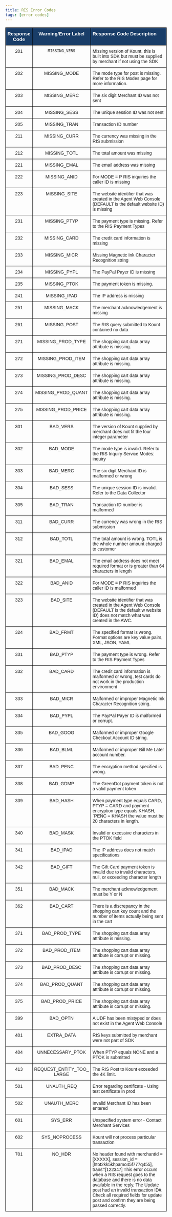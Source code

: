 ```yaml
---
title: RIS Error Codes
tags: [error codes] 
---
```

<style type="text/css">
.tg  {border-collapse:collapse;border-spacing:0;}
.tg td{font-family:Arial, sans-serif;font-size:14px;padding:10px 5px;border-style:solid;border-width:1px;overflow:hidden;word-break:normal;border-color:black;}
.tg th{font-family:Arial, sans-serif;font-size:14px;font-weight:normal;padding:10px 5px;border-style:solid;border-width:1px;overflow:hidden;word-break:normal;border-color:black;}
.tg .tg-baqh{text-align:center;vertical-align:top}
.tg .tg-5197{font-weight:bold;font-size:15px;background-color:#193d68;color:#ffffff;text-align:center;vertical-align:top}
.tg .tg-pax9{font-weight:bold;font-size:15px;background-color:#193d68;color:#ffffff;text-align:left;vertical-align:top}
.tg .tg-0lax{text-align:left;vertical-align:top}
</style>
<table class="tg">
  <tr>
    <th class="tg-5197">﻿Response Code</th>
    <th class="tg-5197">Warning/Error Label</th>
    <th class="tg-pax9">Response Code Description</th>
  </tr>
  <tr>
    <td class="tg-baqh">201</td>
    <td class="tg-baqh"><code>MISSING_VERS</code></td>
    <td class="tg-0lax">Missing version of Kount, this is built into SDK but must be supplied by merchant if not using the SDK</td>
  </tr>
  <tr>
    <td class="tg-baqh">202</td>
    <td class="tg-baqh">MISSING_MODE</td>
    <td class="tg-0lax">The mode type for post is missing. Refer to the RIS Modes page for more information. </td>
  </tr>
  <tr>
    <td class="tg-baqh">203</td>
    <td class="tg-baqh">MISSING_MERC</td>
    <td class="tg-0lax">The six digit Merchant ID was not sent</td>
  </tr>
  <tr>
    <td class="tg-baqh">204</td>
    <td class="tg-baqh">MISSING_SESS</td>
    <td class="tg-0lax">The unique session ID was not sent</td>
  </tr>
  <tr>
    <td class="tg-baqh">205</td>
    <td class="tg-baqh">MISSING_TRAN</td>
    <td class="tg-0lax">Transaction ID number</td>
  </tr>
  <tr>
    <td class="tg-baqh">211</td>
    <td class="tg-baqh">MISSING_CURR</td>
    <td class="tg-0lax">The currency was missing in the RIS submission</td>
  </tr>
  <tr>
    <td class="tg-baqh">212</td>
    <td class="tg-baqh">MISSING_TOTL</td>
    <td class="tg-0lax">The total amount was missing</td>
  </tr>
  <tr>
    <td class="tg-baqh">221</td>
    <td class="tg-baqh">MISSING_EMAL</td>
    <td class="tg-0lax">The email address was missing</td>
  </tr>
  <tr>
    <td class="tg-baqh">222</td>
    <td class="tg-baqh">MISSING_ANID</td>
    <td class="tg-0lax">For MODE = P RIS inquiries the caller ID is missing</td>
  </tr>
  <tr>
    <td class="tg-baqh">223</td>
    <td class="tg-baqh">MISSING_SITE</td>
    <td class="tg-0lax">The website identifier that was created in the Agent Web Console (DEFAULT is the default website ID) is missing</td>
  </tr>
  <tr>
    <td class="tg-baqh">231</td>
    <td class="tg-baqh">MISSING_PTYP</td>
    <td class="tg-0lax">The payment type is missing. Refer to the RIS Payment Types</td>
  </tr>
  <tr>
    <td class="tg-baqh">232</td>
    <td class="tg-baqh">MISSING_CARD</td>
    <td class="tg-0lax">The credit card information is missing</td>
  </tr>
  <tr>
    <td class="tg-baqh">233</td>
    <td class="tg-baqh">MISSING_MICR</td>
    <td class="tg-0lax">Missing Magnetic Ink Character Recognition string</td>
  </tr>
  <tr>
    <td class="tg-baqh">234</td>
    <td class="tg-baqh">MISSING_PYPL</td>
    <td class="tg-0lax">The PayPal Payer ID is missing</td>
  </tr>
  <tr>
    <td class="tg-baqh">235</td>
    <td class="tg-baqh">MISSING_PTOK</td>
    <td class="tg-0lax">The payment token is missing.</td>
  </tr>
  <tr>
    <td class="tg-baqh">241</td>
    <td class="tg-baqh">MISSING_IPAD</td>
    <td class="tg-0lax">The IP address is missing</td>
  </tr>
  <tr>
    <td class="tg-baqh">251</td>
    <td class="tg-baqh">MISSING_MACK</td>
    <td class="tg-0lax">The merchant acknowledgement is missing</td>
  </tr>
  <tr>
    <td class="tg-baqh">261</td>
    <td class="tg-baqh">MISSING_POST</td>
    <td class="tg-0lax">The RIS query submitted to Kount contained no data</td>
  </tr>
  <tr>
    <td class="tg-baqh">271</td>
    <td class="tg-baqh">MISSING_PROD_TYPE</td>
    <td class="tg-0lax">The shopping cart data array attribute is missing.</td>
  </tr>
  <tr>
    <td class="tg-baqh">272</td>
    <td class="tg-baqh">MISSING_PROD_ITEM</td>
    <td class="tg-0lax">The shopping cart data array attribute is missing.</td>
  </tr>
  <tr>
    <td class="tg-baqh">273</td>
    <td class="tg-baqh">MISSING_PROD_DESC</td>
    <td class="tg-0lax">The shopping cart data array attribute is missing.</td>
  </tr>
  <tr>
    <td class="tg-baqh">274</td>
    <td class="tg-baqh">MISSING_PROD_QUANT</td>
    <td class="tg-0lax">The shopping cart data array attribute is missing.</td>
  </tr>
  <tr>
    <td class="tg-baqh">275</td>
    <td class="tg-baqh">MISSING_PROD_PRICE</td>
    <td class="tg-0lax">The shopping cart data array attribute is missing.</td>
  </tr>
  <tr>
    <td class="tg-baqh">301</td>
    <td class="tg-baqh">BAD_VERS</td>
    <td class="tg-0lax">The version of Kount supplied by merchant does not fit the four integer parameter</td>
  </tr>
  <tr>
    <td class="tg-baqh">302</td>
    <td class="tg-baqh">BAD_MODE</td>
    <td class="tg-0lax">The mode type is invalid. Refer to the RIS Inquiry Service Modes: inquiry</td>
  </tr>
  <tr>
    <td class="tg-baqh">303</td>
    <td class="tg-baqh">BAD_MERC</td>
    <td class="tg-0lax">The six digit Merchant ID is malformed or wrong</td>
  </tr>
  <tr>
    <td class="tg-baqh">304</td>
    <td class="tg-baqh">BAD_SESS</td>
    <td class="tg-0lax">The unique session ID is invalid. Refer to the Data Collector</td>
  </tr>
  <tr>
    <td class="tg-baqh">305</td>
    <td class="tg-baqh">BAD_TRAN</td>
    <td class="tg-0lax">Transaction ID number is malformed</td>
  </tr>
  <tr>
    <td class="tg-baqh">311</td>
    <td class="tg-baqh">BAD_CURR</td>
    <td class="tg-0lax">The currency was wrong in the RIS submission</td>
  </tr>
  <tr>
    <td class="tg-baqh">312</td>
    <td class="tg-baqh">BAD_TOTL</td>
    <td class="tg-0lax">The total amount is wrong. TOTL is the whole number amount charged to customer</td>
  </tr>
  <tr>
    <td class="tg-baqh">321</td>
    <td class="tg-baqh">BAD_EMAL</td>
    <td class="tg-0lax">The email address does not meet required format or is greater than 64 characters in length</td>
  </tr>
  <tr>
    <td class="tg-baqh">322</td>
    <td class="tg-baqh">BAD_ANID</td>
    <td class="tg-0lax">For MODE = P RIS inquiries the caller ID is malformed</td>
  </tr>
  <tr>
    <td class="tg-baqh">323</td>
    <td class="tg-baqh">BAD_SITE</td>
    <td class="tg-0lax">The website identifier that was created in the Agent Web Console (DEFAULT is the default w website ID) does not match what was created in the AWC.</td>
  </tr>
  <tr>
    <td class="tg-baqh">324</td>
    <td class="tg-baqh">BAD_FRMT</td>
    <td class="tg-0lax">The specified format is wrong. Format options are key value pairs, XML, JSON, YAML</td>
  </tr>
  <tr>
    <td class="tg-baqh">331</td>
    <td class="tg-baqh">BAD_PTYP</td>
    <td class="tg-0lax">The payment type is wrong. Refer to the RIS Payment Types</td>
  </tr>
  <tr>
    <td class="tg-baqh">332</td>
    <td class="tg-baqh">BAD_CARD</td>
    <td class="tg-0lax">The credit card information is malformed or wrong, test cards do not work in the production environment</td>
  </tr>
  <tr>
    <td class="tg-baqh">333</td>
    <td class="tg-baqh">BAD_MICR</td>
    <td class="tg-0lax">Malformed or improper Magnetic Ink Character Recognition string.</td>
  </tr>
  <tr>
    <td class="tg-baqh">334</td>
    <td class="tg-baqh">BAD_PYPL</td>
    <td class="tg-0lax">The PayPal Payer ID is malformed or corrupt.</td>
  </tr>
  <tr>
    <td class="tg-baqh">335</td>
    <td class="tg-baqh">BAD_GOOG</td>
    <td class="tg-0lax">Malformed or improper Google Checkout Account ID string.</td>
  </tr>
  <tr>
    <td class="tg-baqh">336</td>
    <td class="tg-baqh">BAD_BLML</td>
    <td class="tg-0lax">Malformed or improper Bill Me Later account number.</td>
  </tr>
  <tr>
    <td class="tg-baqh">337</td>
    <td class="tg-baqh">BAD_PENC</td>
    <td class="tg-0lax">The encryption method specified is wrong.</td>
  </tr>
  <tr>
    <td class="tg-baqh">338</td>
    <td class="tg-baqh">BAD_GDMP</td>
    <td class="tg-0lax">The GreenDot payment token is not a valid payment token</td>
  </tr>
  <tr>
    <td class="tg-baqh">339</td>
    <td class="tg-baqh">BAD_HASH</td>
    <td class="tg-0lax">When payment type equals CARD, PTYP = CARD and payment encryption type equals KHASH, `PENC = KHASH the value must be 20 characters in length.</td>
  </tr>
  <tr>
    <td class="tg-baqh">340</td>
    <td class="tg-baqh">BAD_MASK</td>
    <td class="tg-0lax">Invalid or excessive characters in the PTOK field</td>
  </tr>
  <tr>
    <td class="tg-baqh">341</td>
    <td class="tg-baqh">BAD_IPAD</td>
    <td class="tg-0lax">The IP address does not match specifications</td>
  </tr>
  <tr>
    <td class="tg-baqh">342</td>
    <td class="tg-baqh">BAD_GIFT</td>
    <td class="tg-0lax">The Gift Card payment token is invalid due to invalid characters, null, or exceeding character length</td>
  </tr>
  <tr>
    <td class="tg-baqh">351</td>
    <td class="tg-baqh">BAD_MACK</td>
    <td class="tg-0lax">The merchant acknowledgement must be Y or N</td>
  </tr>
  <tr>
    <td class="tg-baqh">362</td>
    <td class="tg-baqh">BAD_CART</td>
    <td class="tg-0lax">There is a discrepancy in the shopping cart key count and the number of items actually being sent in the cart</td>
  </tr>
  <tr>
    <td class="tg-baqh">371</td>
    <td class="tg-baqh">BAD_PROD_TYPE</td>
    <td class="tg-0lax">The shopping cart data array attribute is missing.</td>
  </tr>
  <tr>
    <td class="tg-baqh">372</td>
    <td class="tg-baqh">BAD_PROD_ITEM</td>
    <td class="tg-0lax">The shopping cart data array attribute is corrupt or missing.</td>
  </tr>
  <tr>
    <td class="tg-baqh">373</td>
    <td class="tg-baqh">BAD_PROD_DESC</td>
    <td class="tg-0lax">The shopping cart data array attribute is corrupt or missing.</td>
  </tr>
  <tr>
    <td class="tg-baqh">374</td>
    <td class="tg-baqh">BAD_PROD_QUANT</td>
    <td class="tg-0lax">The shopping cart data array attribute is corrupt or missing.</td>
  </tr>
  <tr>
    <td class="tg-baqh">375</td>
    <td class="tg-baqh">BAD_PROD_PRICE</td>
    <td class="tg-0lax">The shopping cart data array attribute is corrupt or missing.</td>
  </tr>
  <tr>
    <td class="tg-baqh">399</td>
    <td class="tg-baqh">BAD_OPTN</td>
    <td class="tg-0lax">A UDF has been mistyped or does not exist in the Agent Web Console</td>
  </tr>
  <tr>
    <td class="tg-baqh">401</td>
    <td class="tg-baqh">EXTRA_DATA</td>
    <td class="tg-0lax">RIS keys submitted by merchant were not part of SDK</td>
  </tr>
  <tr>
    <td class="tg-baqh">404</td>
    <td class="tg-baqh">UNNECESSARY_PTOK</td>
    <td class="tg-0lax">When PTYP equals NONE and a PTOK is submitted</td>
  </tr>
  <tr>
    <td class="tg-baqh">413</td>
    <td class="tg-baqh">REQUEST_ENTITY_TOO_ LARGE</td>
    <td class="tg-0lax">The RIS Post to Kount exceeded the 4K limit.</td>
  </tr>
  <tr>
    <td class="tg-baqh">501</td>
    <td class="tg-baqh">UNAUTH_REQ</td>
    <td class="tg-0lax">Error regarding certificate - Using test certificate in prod</td>
  </tr>
  <tr>
    <td class="tg-baqh">502</td>
    <td class="tg-baqh">UNAUTH_MERC</td>
    <td class="tg-0lax">Invalid Merchant ID has been entered</td>
  </tr>
  <tr>
    <td class="tg-baqh">601</td>
    <td class="tg-baqh">SYS_ERR</td>
    <td class="tg-0lax">Unspecified system error - Contact Merchant Services</td>
  </tr>
  <tr>
    <td class="tg-baqh">602</td>
    <td class="tg-baqh">SYS_NOPROCESS</td>
    <td class="tg-0lax">Kount will not process particular transaction</td>
  </tr>
  <tr>
    <td class="tg-baqh">701</td>
    <td class="tg-baqh">NO_HDR</td>
    <td class="tg-0lax">No header found with merchantId = [XXXXX], session_id = [htot2kk5khpamo45f777q455], trans=[122347] This error occurs when a RIS request goes to the database and there is no data available in the reply. The Update post had an invalid transaction ID#. Check all required fields for update post and confirm they are being passed correctly.</td>
  </tr>
</table>
